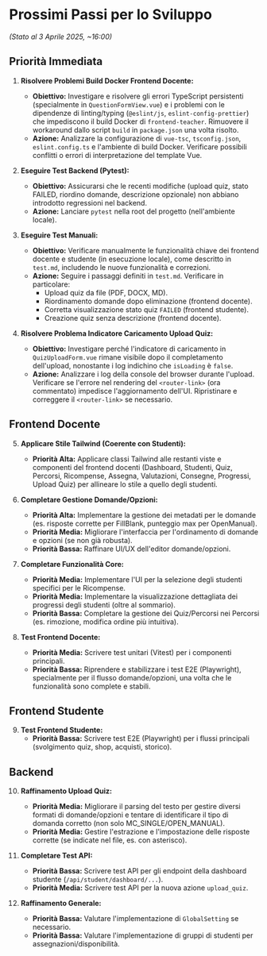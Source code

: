 # Prossimi Passi per lo Sviluppo

*(Stato al 3 Aprile 2025, ~16:00)*

## Priorità Immediata

1.  **Risolvere Problemi Build Docker Frontend Docente:**
    *   **Obiettivo:** Investigare e risolvere gli errori TypeScript persistenti (specialmente in `QuestionFormView.vue`) e i problemi con le dipendenze di linting/typing (`@eslint/js`, `eslint-config-prettier`) che impediscono il build Docker di `frontend-teacher`. Rimuovere il workaround dallo script `build` in `package.json` una volta risolto.
    *   **Azione:** Analizzare la configurazione di `vue-tsc`, `tsconfig.json`, `eslint.config.ts` e l'ambiente di build Docker. Verificare possibili conflitti o errori di interpretazione del template Vue.

2.  **Eseguire Test Backend (Pytest):**
    *   **Obiettivo:** Assicurarsi che le recenti modifiche (upload quiz, stato FAILED, riordino domande, descrizione opzionale) non abbiano introdotto regressioni nel backend.
    *   **Azione:** Lanciare `pytest` nella root del progetto (nell'ambiente locale).

3.  **Eseguire Test Manuali:**
    *   **Obiettivo:** Verificare manualmente le funzionalità chiave dei frontend docente e studente (in esecuzione locale), come descritto in `test.md`, includendo le nuove funzionalità e correzioni.
    *   **Azione:** Seguire i passaggi definiti in `test.md`. Verificare in particolare:
        *   Upload quiz da file (PDF, DOCX, MD).
        *   Riordinamento domande dopo eliminazione (frontend docente).
        *   Corretta visualizzazione stato quiz `FAILED` (frontend studente).
        *   Creazione quiz senza descrizione (frontend docente).

4.  **Risolvere Problema Indicatore Caricamento Upload Quiz:**
    *   **Obiettivo:** Investigare perché l'indicatore di caricamento in `QuizUploadForm.vue` rimane visibile dopo il completamento dell'upload, nonostante i log indichino che `isLoading` è `false`.
    *   **Azione:** Analizzare i log della console del browser durante l'upload. Verificare se l'errore nel rendering del `<router-link>` (ora commentato) impedisce l'aggiornamento dell'UI. Ripristinare e correggere il `<router-link>` se necessario.

## Frontend Docente

5.  **Applicare Stile Tailwind (Coerente con Studenti):**
    *   **Priorità Alta:** Applicare classi Tailwind alle restanti viste e componenti del frontend docenti (Dashboard, Studenti, Quiz, Percorsi, Ricompense, Assegna, Valutazioni, Consegne, Progressi, Upload Quiz) per allineare lo stile a quello degli studenti.

6.  **Completare Gestione Domande/Opzioni:**
    *   **Priorità Alta:** Implementare la gestione dei metadati per le domande (es. risposte corrette per FillBlank, punteggio max per OpenManual).
    *   **Priorità Media:** Migliorare l'interfaccia per l'ordinamento di domande e opzioni (se non già robusta).
    *   **Priorità Bassa:** Raffinare UI/UX dell'editor domande/opzioni.

7.  **Completare Funzionalità Core:**
    *   **Priorità Media:** Implementare l'UI per la selezione degli studenti specifici per le Ricompense.
    *   **Priorità Media:** Implementare la visualizzazione dettagliata dei progressi degli studenti (oltre al sommario).
    *   **Priorità Bassa:** Completare la gestione dei Quiz/Percorsi nei Percorsi (es. rimozione, modifica ordine più intuitiva).

8.  **Test Frontend Docente:**
    *   **Priorità Media:** Scrivere test unitari (Vitest) per i componenti principali.
    *   **Priorità Bassa:** Riprendere e stabilizzare i test E2E (Playwright), specialmente per il flusso domande/opzioni, una volta che le funzionalità sono complete e stabili.

## Frontend Studente

9.  **Test Frontend Studente:**
    *   **Priorità Bassa:** Scrivere test E2E (Playwright) per i flussi principali (svolgimento quiz, shop, acquisti, storico).

## Backend

10. **Raffinamento Upload Quiz:**
    *   **Priorità Media:** Migliorare il parsing del testo per gestire diversi formati di domande/opzioni e tentare di identificare il tipo di domanda corretto (non solo MC_SINGLE/OPEN_MANUAL).
    *   **Priorità Media:** Gestire l'estrazione e l'impostazione delle risposte corrette (se indicate nel file, es. con asterisco).

11. **Completare Test API:**
    *   **Priorità Bassa:** Scrivere test API per gli endpoint della dashboard studente (`/api/student/dashboard/...`).
    *   **Priorità Media:** Scrivere test API per la nuova azione `upload_quiz`.

12. **Raffinamento Generale:**
    *   **Priorità Bassa:** Valutare l'implementazione di `GlobalSetting` se necessario.
    *   **Priorità Bassa:** Valutare l'implementazione di gruppi di studenti per assegnazioni/disponibilità.